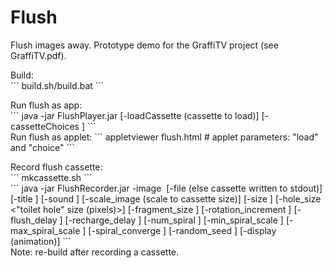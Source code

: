 # Flush
Flush images away. Prototype demo for the GraffiTV project (see GraffiTV.pdf).
<p>
Build:<br>
```
build.sh/build.bat
```
<p>
Run flush as app:<br>
```
    java -jar FlushPlayer.jar
        [-loadCassette <file name> (cassette to load)]
        [-cassetteChoices <comma-separated list of cassette names>]
```
<br>
Run flush as applet:
```
appletviewer flush.html # applet parameters: "load" and "choice"
```
<p>
Record flush cassette:<br>
```
mkcassette.sh
```
<br>
```
    java -jar FlushRecorder.jar
        -image <image file|URL>
        [-file <cassette file> (else cassette written to stdout)]
        [-title <cassette title>]
        [-sound <sound file|URL>]
        [-scale_image (scale to cassette size)]
        [-size <cassette ("toilet") size (pixels)>]
        [-hole_size <"toilet hole" size (pixels)>]
        [-fragment_size <image fragment size (pixels)>]
        [-rotation_increment <rotation increment (degrees)>]
        [-flush_delay <image sequence delay while flushing (ms)>]
        [-recharge_delay <image sequence delay while recharging (ms)>]
        [-num_spiral <number of spiraling "swirls">]
        [-min_spiral_scale <minimum spiral scale (0.00:1.00, .01 increments)>]
        [-max_spiral_scale <maximum spiral scale (0.00:1.00, .01 increments)>]
        [-spiral_converge <rate at which fragments converge on spirals (0.0:1.0)>]
        [-random_seed <random number seed>]
        [-display (animation)]
```
<br>
Note: re-build after recording a cassette.
<br>
